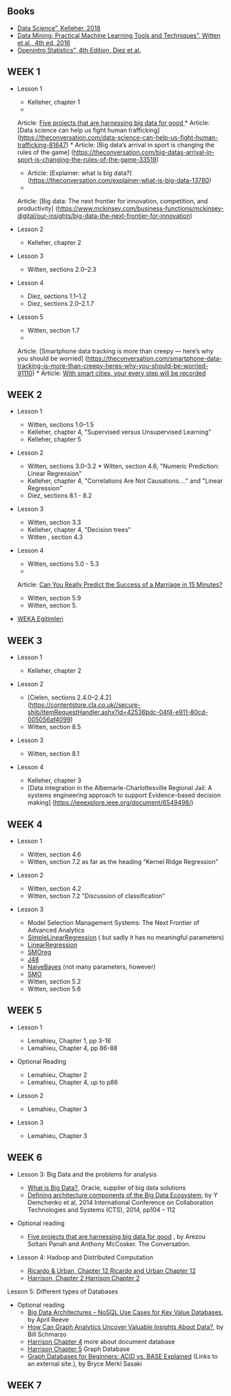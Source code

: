 ## Books

* [Data Science”, Kelleher, 2018](https://eu.alma.exlibrisgroup.com/leganto/readinglist/citation/38461770810001381?institute=44YORK_INST&auth=SAML)
* [Data Mining: Practical Machine Learning Tools and Techniques”, Witten et al., 4th ed, 2016 ](https://eu.alma.exlibrisgroup.com/leganto/readinglist/citation/38461791930001381?institute=44YORK_INST&auth=SAML)
* [Openintro Statistics”, 4th Edition, Diez et al.](https://leanpub.com/openintro-statistics)

## WEEK 1

* Lesson 1
    * Kelleher, chapter 1
    *
  Article: [Five projects that are harnessing big data for good ](https://theconversation.com/five-projects-that-are-harnessing-big-data-for-good-104844)
    *
  Article: [Data science can help us fight human trafficking] (https://theconversation.com/data-science-can-help-us-fight-human-trafficking-81647)
    *
  Article: [Big data’s arrival in sport is changing the rules of the game] (https://theconversation.com/big-datas-arrival-in-sport-is-changing-the-rules-of-the-game-33519)
    * Article: [Explainer: what is big data?] (https://theconversation.com/explainer-what-is-big-data-13780)
    *
  Article: [Big data: The next frontier for innovation, competition, and productivity] (https://www.mckinsey.com/business-functions/mckinsey-digital/our-insights/big-data-the-next-frontier-for-innovation)

* Lesson 2
    * Kelleher, chapter 2

* Lesson 3
    * Witten, sections 2.0–2.3

* Lesson 4
    * Diez, sections 1.1–1.2
    * Diez, sections 2.0–2.1.7

* Lesson 5
    * Witten, section 1.7
    *
  Article: [Smartphone data tracking is more than creepy — here’s why you should be worried] (https://theconversation.com/smartphone-data-tracking-is-more-than-creepy-heres-why-you-should-be-worried-91110)
    *
  Article: [With smart cities, your every step will be recorded](https://theconversation.com/with-smart-cities-your-every-step-will-be-recorded-94527)

## WEEK 2

* Lesson 1
    * Witten, sections 1.0–1.5
    * Kelleher, chapter 4,  "Supervised versus Unsupervised Learning"
    * Kelleher, chapter 5

* Lesson 2
    * Witten, sections 3.0–3.2 * Witten, section 4.6, "Numeric Prediction: Linear Regression"
    * Kelleher, chapter 4, "Correlations Are Not Causations…." and "Linear Regression"
    * Diez, sections 8.1 - 8.2

* Lesson 3
    * Witten, section 3.3
    * Kelleher, chapter 4, "Decision trees"
    * Witten , section 4.3
* Lesson 4
    * Witten, sections 5.0 - 5.3
    *
  Article: [Can You Really Predict the Success of a Marriage in 15 Minutes?](https://slate.com/human-interest/2010/03/a-dissection-of-john-gottman-s-love-lab.html)
    * Witten, section 5.9
    * Witten, section 5.

* [WEKA Egitimleri](https://www.youtube.com/watch?v=5s8IgMfH698&list=PLh9ECzBB8tJP8vpIM91W1k_qoGI10ikh1)

## WEEK 3

* Lesson 1
    * Kelleher, chapter 2

* Lesson 2
    * [Cielen, sections 2.4.0–2.4.2] (https://contentstore.cla.co.uk//secure-shib/ItemRequestHandler.ashx?id=42536bdc-04f4-e911-80cd-005056af4099)
    * Witten, section 8.5

* Lesson 3
    * Witten, section 8.1

* Lesson 4
    * Kelleher, chapter 3
    * [Data integration in the Albemarle-Charlottesville Regional Jail: A systems engineering approach to support Evidence-based decision making] (https://ieeexplore.ieee.org/document/6549498/)

## WEEK 4

* Lesson 1
    * Witten, section 4.6
    * Witten, section 7.2 as far as the heading “Kernel Ridge Regression”

* Lesson 2
    * Witten, section 4.2
    * Witten, section 7.2 "Discussion of classification"
* Lesson 3
    * Model Selection Management Systems: The Next Frontier of Advanced Analytics
    * [SimpleLinearRegression](https://weka.sourceforge.io/doc.stable/weka/classifiers/functions/SimpleLinearRegression.html) (
      but sadly it has no meaningful parameters)
    * [LinearRegression](https://weka.sourceforge.io/doc.stable/weka/classifiers/functions/LinearRegression.html)
    * [SMOreg](https://weka.sourceforge.io/doc.stable/weka/classifiers/functions/SMOreg.html)
    * [J48](https://weka.sourceforge.io/doc.stable/weka/classifiers/trees/J48.html)
    * [NaiveBayes](https://weka.sourceforge.io/doc.stable/weka/classifiers/bayes/NaiveBayes.html) (not many parameters,
      however)
    * [SMO](https://weka.sourceforge.io/doc.stable/weka/classifiers/functions/SMO.html)
    * Witten, section 5.2
    * Witten, section 5.6

## WEEK 5

* Lesson 1
    * Lemahieu, Chapter 1, pp 3-16
    * Lemahieu, Chapter 4, pp 86-88
* Optional Reading
    * Lemahieu, Chapter 2
    * Lemahieu, Chapter 4, up to p86

* Lesson 2
    * Lemahieu, Chapter 3

* Lesson 3
    * Lemahieu, Chapter 3

## WEEK 6

* Lesson 3: Big Data and the problems for analysis
    * [What is Big Data?](https://www.oracle.com/uk/big-data/what-is-big-data/), Oracle, supplier of big data solutions
    * [Defining architecture components of the Big Data Ecosystem](https://ieeexplore.ieee.org/document/6867550), by Y
      Demchenko et al, 2014 International Conference on Collaboration Technologies and Systems (CTS), 2014, pp104 – 112
* Optional reading
    * [Five projects that are harnessing big data for good](https://theconversation.com/five-projects-that-are-harnessing-big-data-for-good-104844)
      , by Arezou Soltani Panah and Anthony McCosker. The Conversation.

* Lesson 4: Hadoop and Distributed Computation

    * [Ricardo & Urban, Chapter 12 Ricardo and Urban Chapter 12](https://eu.alma.exlibrisgroup.com/leganto/readinglist/citation/38788719120001381?institute=44YORK_INST&auth=SAML)
    * [Harrison, Chapter 2 Harrison Chapter 2](https://eu.alma.exlibrisgroup.com/leganto/readinglist/citation/38788719120001381?institute=44YORK_INST&auth=SAML)

Lesson 5: Different types of Databases

* Optional reading
    * [Big Data Architectures – NoSQL Use Cases for Key Value Databases](https://infocus.delltechnologies.com/april_reeve/big-data-architectures-nosql-use-cases-for-key-value-databases/), by April Reeve
    * [How Can Graph Analytics Uncover Valuable Insights About Data?](https://infocus.delltechnologies.com/william_schmarzo/how-can-graph-analytics-uncover-valuable-insights-about-data/), by Bill Schmarzo
    * [Harrison Chapter 4](https://eu.alma.exlibrisgroup.com/leganto/readinglist/citation/38788719120001381?institute=44YORK_INST&auth=SAML) more about document database
    * [Harrison Chapter 5](https://eu.alma.exlibrisgroup.com/leganto/readinglist/citation/38788719120001381?institute=44YORK_INST&auth=SAML) Graph Database
    * [Graph Databases for Beginners: ACID vs. BASE Explained](https://neo4j.com/blog/acid-vs-base-consistency-models-explained/) (Links to an external site.),
      by Bryce Merkl Sasaki

## WEEK 7
